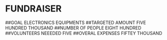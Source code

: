 # FUNDRAISER
##GOAL
ELECTRONICS EQUIPMENTS
##TARGETED AMOUNT
FIVE HUNDRED THOUSAND
##NUMBER OF PEOPLE
EIGHT HUNDRED
##VOLUNTEERS NEEEDED
FIVE
##OVERAL EXPENSES
FIFTEY THOUSAND
